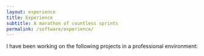 ```yaml
---
layout: experience
title: Experience
subtitle: A marathon of countless sprints
permalink: /software/experience/
---
```


I have been working on the following projects in a professional environment: